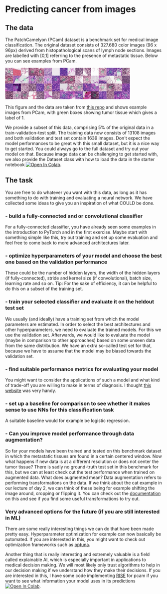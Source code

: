 # Predicting cancer from images

## The data

The PatchCamelyon (PCam) dataset is a benchmark set for medical image classification. The original dataset consists of 327.680 color images (96 x 96px) derived from histopathological scans of lymph node sections. Images are labelled with [0,1] referring to the presence of metastatic tissue. Below you can see examples from PCam.


<img src="https://github.com/Center-for-Health-Data-Science/IntroToML/blob/main/projects/histopathology_images/pcam.jpeg" width="400">

This figure and the data are taken from  [this repo](https://github.com/basveeling/pcam) and shows example images from PCam, with green boxes showing tumor tissue which gives a label of 1.

We provide a subset of this data, comprising 5% of the original data in a train-validation-test split. The training data now consists of 13108 images and both validation and test set contain 1639 images. Don't expect the model performances to be great with this small dataset, but it is a nice way to get started. You could always go to the full dataset and try out your model on that. Because image data can be challenging to get started with, we also provide the Dataset class with how to load the data in the starter notebook [![Open In Colab](https://colab.research.google.com/assets/colab-badge.svg)](https://colab.research.google.com/github/Center-for-Health-Data-Science/IntroToML/blob/HEAD/projects/histopathology_images/pcam_start.ipynb).

## The task

You are free to do whatever you want with this data, as long as it has something to do with training and evaluating a neural network. We have collected some ideas to give you an inspiration of what COULD be done.

### - build a fully-connected and or convolutional classifier
For a fully-connected classifier, you have already seen some examples in the introduction to PyTorch and in the first exercise. Maybe start with something simple like this, try out training and set up some evaluation and feel free to come back to more advanced architectures later.

### - optimize hyperparameters of your model and choose the best one based on the validation performance
These could be the number of hidden layers, the width of the hidden layers (if fully-connected), stride and kernel size (if convolutional), batch size, learning rate and so on.
Tip: For the sake of efficiency, it can be helpful to do this on a subset of the training set.

### - train your selected classifier and evaluate it on the heldout test set
We usually (and ideally) have a training set from which the model parameters are estimated. In order to select the best architectures and other hyperparameters, we need to evaluate the trained models. For this we use the validation set. Afterwards, we would like to evaluate the model (maybe in comparison to other approaches) based on some unseen data from the same distribution. We have an extra so-called test set for that, because we have to assume that the model may be biased towards the validation set.

### - find suitable performance metrics for evaluating your model
You might want to consider the applications of such a model and what kind of trade-off you are willing to make in terms of diagnosis. I thought [this website](https://neptune.ai/blog/evaluation-metrics-binary-classification) was very handy.

### - set up a baseline for comparison to see whether it makes sense to use NNs for this classification task
A suitable baseline would for example be logistic regression.

### - Can you improve model performance through data augmentation?
So far your models have been trained and tested on this benchmark dataset in which the metastatic tissues are found in a certain centered window. Now what happens if new data is at a different resolution or does not center the tumor tissue? There is sadly no ground-truth test set in this benchmark for this, but we can at least check out the test performance when trained on augmented data. What does augmented mean? Data augmentation refers to performing transformations on the data. If we think about the cat example in our lecture of day 2, we can think of these being for example shifting the image around, cropping or flipping it. You can check out the [documentation](https://pytorch.org/vision/stable/transforms.html) on this and see if you find some useful transformations to try out.

### Very advanced options for the future (if you are still interested in ML)

There are some really interesting things we can do that have been made pretty easy. Hyperparameter optimization for example can now basically be automated. If you are interested in this, you might want to check out optimization frameworks such as [optuna](https://optuna.readthedocs.io/en/stable/index.html).

Another thing that is really interesting and extremely valuable is a field called explainable AI, which is especially important in applications to medical decision making. We will most likely only trust algorithms to help in our decision making if we understand how they make their decisions. If you are interested in this, I have some code implementing [RISE](https://arxiv.org/abs/1806.07421) for pcam if you want to see what information your model uses in its predictions [![Open In Colab](https://colab.research.google.com/assets/colab-badge.svg)](https://colab.research.google.com/github/Center-for-Health-Data-Science/IntroToML/blob/HEAD/projects/histopathology_images/pcam_rise_explainable_ai.ipynb).
